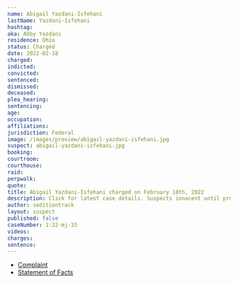 ```yaml
---
name: Abigail Yazdani-Isfehani
lastName: Yazdani-Isfehani
hashtag:
aka: Abby Yazdani
residence: Ohio
status: Charged
date: 2022-02-18
charged:
indicted:
convicted:
sentenced:
dismissed:
deceased:
plea_hearing:
sentencing:
age:
occupation:
affiliations:
jurisdiction: Federal
image: /images/preview/abigail-yazdani-isfehani.jpg
suspect: abigail-yazdani-isfehani.jpg
booking:
courtroom:
courthouse:
raid:
perpwalk:
quote:
title: Abigail Yazdani-Isfehani charged on February 18th, 2022
description: Click for latest case details. Suspects innocent until proven guilty.
author: seditiontrack
layout: suspect
published: false
caseNumber: 1:22-mj-33
videos:
charges:
sentence:
---
```

- [Complaint](https://www.justice.gov/usao-dc/case-multi-defendant/file/1477216/download)
- [Statement of Facts](https://www.justice.gov/usao-dc/case-multi-defendant/file/1477221/download)
